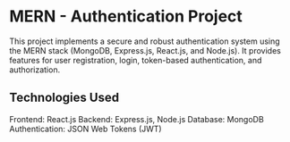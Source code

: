 # MERN - Authentication Project
This project implements a secure and robust authentication system using the MERN stack (MongoDB, Express.js, React.js, and Node.js). It provides features for user registration, login, token-based authentication, and authorization.

## Technologies Used

Frontend: React.js
Backend: Express.js, Node.js
Database: MongoDB
Authentication: JSON Web Tokens (JWT)
